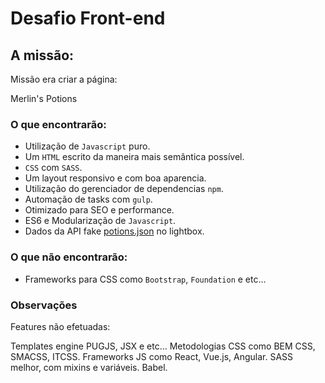 # Desafio Front-end

## A missão:
Missão era criar a página:

Merlin's Potions

### O que encontrarão:
* Utilização de `Javascript` puro.
* Um `HTML` escrito da maneira mais semântica possível.
* `CSS` com `SASS`.
* Um layout responsivo e com boa aparencia.
* Utilização do gerenciador de dependencias `npm`.
* Automação de tasks com `gulp`.
* Otimizado para SEO e performance.
* ES6 e Modularização de `Javascript`.
* Dados da API fake [potions.json](https://cdn.rawgit.com/LucasRuy/1d4a5d45e2ea204d712d0b324af28bab/raw/342e0e9277be486102543c7f50ef5fcf193234b6/potions.json) no lightbox.

### O que não encontrarão:
* Frameworks para CSS como `Bootstrap`, `Foundation` e etc...

### Observações
Features não efetuadas:

Templates engine PUGJS, JSX e etc...
Metodologias CSS como BEM CSS, SMACSS, ITCSS.
Frameworks JS como React, Vue.js, Angular.
SASS melhor, com mixins e variáveis.
Babel.
